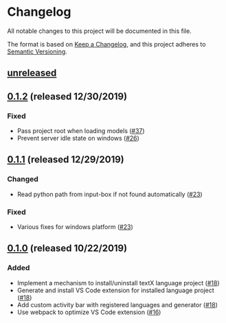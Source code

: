 # Changelog

All notable changes to this project will be documented in this file.

The format is based on [Keep a Changelog][keepachangelog],
and this project adheres to [Semantic Versioning][semver].

## [unreleased]

## [0.1.2] (released 12/30/2019)

### Fixed

- Pass project root when loading models ([#37])
- Prevent server idle state on windows ([#26])

[#37]: https://github.com/textX/textX-LS/pull/37
[#26]: https://github.com/textX/textX-LS/pull/26

## [0.1.1] (released 12/29/2019)

### Changed

- Read python path from input-box if not found automatically ([#23])

### Fixed

- Various fixes for windows platform ([#23])

[#23]: https://github.com/textX/textX-LS/pull/23

## [0.1.0] (released 10/22/2019)

### Added

- Implement a mechanism to install/uninstall textX language project ([#18])
- Generate and install VS Code extension for installed language project ([#18])
- Add custom activity bar with registered languages and generator ([#18])
- Use webpack to optimize VS Code extension ([#16])

[#18]: https://github.com/textX/textX-LS/pull/18
[#16]: https://github.com/textX/textX-LS/pull/16/
[keepachangelog]: https://keepachangelog.com/en/1.0.0/
[semver]: https://semver.org/spec/v2.0.0.html
[unreleased]: https://github.com/textX/textX-LS/compare/v0.1.2...HEAD
[0.1.2]: https://github.com/textX/textX-LS/compare/v0.1.0...v0.1.2
[0.1.1]: https://github.com/textX/textX-LS/compare/v0.1.0...v0.1.1
[0.1.0]: https://github.com/textX/textX-LS/compare/1f9a72a73cf69411587644d2715f2e6adf79e0ea...v0.1.0
